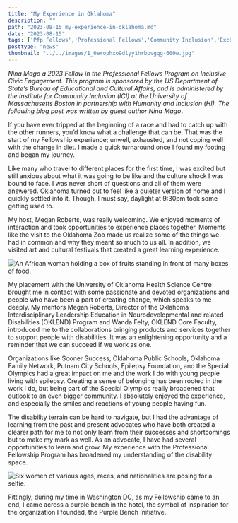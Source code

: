 ```yaml
---
title: "My Experience in Oklahoma"
description: ""
path: "2023-08-15_my-experience-in-oklahoma.md"
date: "2023-08-15"
tags: ['Pfp Fellows','Professional Fellows','Community Inclusion','Exchange Our World']
posttype: "news"
thumbnail: "../../images/1_0erophxo9dlyy1hrbpvgqg-600w.jpg"
---
```



_Nina Mago a 2023 Fellow in the Professional Fellows Program on Inclusive Civic Engagement. This program is sponsored by the US Department of State’s Bureau of Educational and Cultural Affairs, and is administered by the Institute for Community Inclusion (ICI) at the University of Massachusetts Boston in partnership with Humanity and Inclusion (HI). The following blog post was written by guest author Nina Mago_**.**

If you have ever tripped at the beginning of a race and had to catch up with the other runners, you’d know what a challenge that can be. That was the start of my Fellowship experience; unwell, exhausted, and not coping well with the change in diet. I made a quick turnaround once I found my footing and began my journey.

Like many who travel to different places for the first time, I was excited but still anxious about what it was going to be like and the culture shock I was bound to face. I was never short of questions and all of them were answered. Oklahoma turned out to feel like a quieter version of home and I quickly settled into it. Though, I must say, daylight at 9:30pm took some getting used to.

My host, Megan Roberts, was really welcoming. We enjoyed moments of interaction and took opportunities to experience places together. Moments like the visit to the Oklahoma Zoo made us realize some of the things we had in common and why they meant so much to us all. In addition, we visited art and cultural festivals that created a great learning experience.

![An African woman holding a box of fruits standing in front of many boxes of food.](/images/1_0erophxo9dlyy1hrbpvgqg-600w.jpg 'Spring 2023 Fellow Nina volunteering at the food bank.')


My placement with the University of Oklahoma Health Science Centre brought me in contact with some passionate and devoted organizations and people who have been a part of creating change, which speaks to me deeply. My mentors Megan Roberts, Director of the Oklahoma Interdisciplinary Leadership Education in Neurodevelopmental and related Disabilities (OKLEND) Program and Wanda Felty, OKLEND Core Faculty, introduced me to the collaborations bringing products and services together to support people with disabilities. It was an enlightening opportunity and a reminder that we can succeed if we work as one.

Organizations like Sooner Success, Oklahoma Public Schools, Oklahoma Family Network, Putnam City Schools, Epilepsy Foundation, and the Special Olympics had a great impact on me and the work I do with young people living with epilepsy. Creating a sense of belonging has been rooted in the work I do, but being part of the Special Olympics really broadened that outlook to an even bigger community. I absolutely enjoyed the experience, and especially the smiles and reactions of young people having fun.

The disability terrain can be hard to navigate, but I had the advantage of learning from the past and present advocates who have both created a clearer path for me to not only learn from their successes and shortcomings but to make my mark as well. As an advocate, I have had several opportunities to learn and grow. My experience with the Professional Fellowship Program has broadened my understanding of the disability space.

![Six women of various ages, races, and nationalities are posing for a selfie.](/images/1_rdbxblm8j09l90c_buqlrw-800w.jpg 'At the _Sooner Success_ Office, Spring 2023 Fellow Nina meets with Aietah Stephens, Megan Roberts, Lori Wathen, Mayra Castaneda, and Samantha Basave (left to right)')



Fittingly, during my time in Washington DC, as my Fellowship came to an end, I came across a purple bench in the hotel, the symbol of inspiration for the organization I founded, the Purple Bench Initiative.
